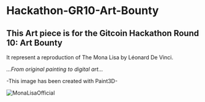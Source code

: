 # Hackathon-GR10-Art-Bounty

## **This Art piece is for the Gitcoin Hackathon Round 10: Art Bounty**



It represent a reproduction of The Mona Lisa by Léonard De Vinci. 

*...From original painting to digital art...*

-This image has been created with Paint3D-

![MonaLisaOfficial](https://user-images.githubusercontent.com/55941045/124393925-ec3f2d80-dcca-11eb-913d-e005fcd28297.jpg)

